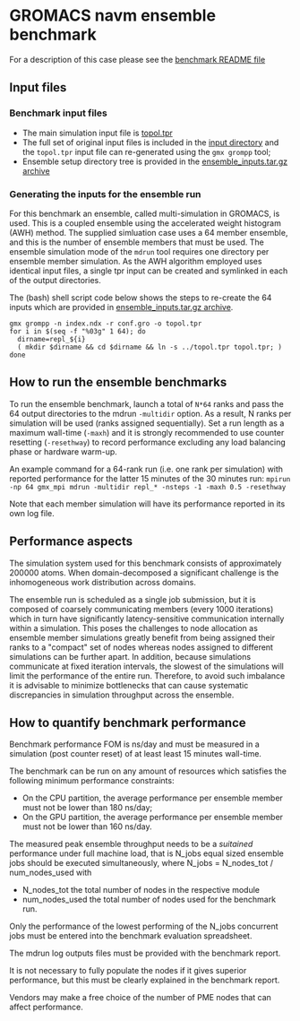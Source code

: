 # GROMACS navm ensemble benchmark

For a description of this case please see the [benchmark README
file](./inputs//README)

## Input files

### Benchmark input files

- The main simulation input file is [topol.tpr](./inputs/topol.tpr)
- The full set of original input files is included in the 
  [input directory](./inputs/) and the ``topol.tpr`` input file can
  re-generated using the ``gmx grompp`` tool;
- Ensemble setup directory tree is provided in the
  [ensemble_inputs.tar.gz archive](./inputs/ensemble_inputs.tar.gz)

### Generating the inputs for the ensemble run

For this benchmark an ensemble, called multi-simulation in GROMACS, is used.
This is a coupled ensemble using the accelerated weight histogram (AWH) method.
The supplied simluation case uses a 64 member ensemble, and
this is the number of ensemble members that must be used. The
ensemble simulation mode of the ``mdrun`` tool requires one directory
per ensemble member simulation. As the AWH algorithm employed uses
identical input files, a single tpr input can be created and symlinked
in each of the output directories.

The (bash) shell script code below shows the steps to re-create
the 64 inputs which are provided in
[ensemble_inputs.tar.gz archive](./inputs/ensemble_inputs.tar.gz).
```
gmx grompp -n index.ndx -r conf.gro -o topol.tpr
for i in $(seq -f "%03g" 1 64); do
  dirname=repl_${i}
  ( mkdir $dirname && cd $dirname && ln -s ../topol.tpr topol.tpr; )
done
```

## How to run the ensemble benchmarks

To run the ensemble benchmark, launch a total of `N*64` ranks and pass
the 64 output directories to the mdrun ``-multidir`` option. As a
result, N ranks per simulation will be used (ranks assigned
sequentially).  Set a run length as a maximum wall-time (`-maxh`) and it is
strongly recommended to use counter resetting (`-resethway`) to 
record performance excluding any load balancing phase or hardware warm-up.

An example command for a 64-rank run (i.e. one rank per simulation) with reported
performance for the latter 15 minutes of the 30 minutes run:
`mpirun -np 64 gmx_mpi mdrun -multidir repl_* -nsteps -1 -maxh 0.5 -resethway`

Note that each member simulation will have its performance
reported in its own log file.

## Performance aspects

The simulation system used for this benchmark consists of
approximately 200000 atoms.  When domain-decomposed a significant
challenge is the inhomogeneous work distribution across domains.

The ensemble run is scheduled as a single job submission, but it is
composed of coarsely communicating members (every 1000 iterations)
which in turn have significantly latency-sensitive communication
internally within a simulation.  This poses the challenges to node
allocation as ensemble member simulations greatly benefit from being
assigned their ranks to a "compact" set of nodes whereas nodes
assigned to different simulations can be further apart.  In
addition, because simulations communicate at fixed iteration
intervals, the slowest of the simulations will limit the performance
of the entire run.  Therefore, to avoid such imbalance it is advisable
to minimize bottlenecks that can cause systematic discrepancies in
simulation throughput across the ensemble.

## How to quantify benchmark performance

Benchmark performance FOM is ns/day and must be measured in
a simulation (post counter reset) of at least least 15 minutes wall-time.

The benchmark can be run on any amount of resources which satisfies 
the following minimum performance constraints:
- On the CPU partition, the average performance per ensemble member must not be lower than 180 ns/day;
- On the GPU partition, the average performance per ensemble member must not be lower than 160 ns/day.

The measured peak ensemble throughput needs to be a *suitained* performance under full
machine load, that is N_jobs equal sized ensemble jobs should be executed simultaneously,
where N_jobs = N_nodes_tot / num_nodes_used with
* N_nodes_tot the total number of nodes in the respective module
* num_nodes_used the total number of nodes used for the benchmark run.

Only the performance of the lowest performing of the N_jobs concurrent jobs
must be entered into the benchmark evaluation spreadsheet.

The mdrun log outputs files must be provided with the benchmark report.

It is not necessary to fully populate the nodes if it gives superior
performance, but this must be clearly explained in the benchmark
report.

Vendors may make a free choice of the number of PME nodes that can
affect performance.
